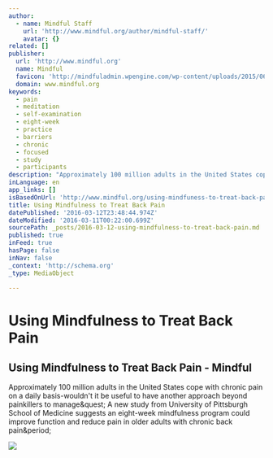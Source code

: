 ```yaml
---
author:
  - name: Mindful Staff
    url: 'http://www.mindful.org/author/mindful-staff/'
    avatar: {}
related: []
publisher:
  url: 'http://www.mindful.org'
  name: Mindful
  favicon: 'http://mindfuladmin.wpengine.com/wp-content/uploads/2015/06/favicon.ico'
  domain: www.mindful.org
keywords:
  - pain
  - meditation
  - self-examination
  - eight-week
  - practice
  - barriers
  - chronic
  - focused
  - study
  - participants
description: "Approximately 100 million adults in the United States cope with chronic pain on a daily basis-wouldn't it be useful to have another approach beyond painkillers to manage? A new study from University of Pittsburgh School of Medicine suggests an eight-week mindfulness program could improve function and reduce pain in older adults with chronic back pain."
inLanguage: en
app_links: []
isBasedOnUrl: 'http://www.mindful.org/using-mindfuness-to-treat-back-pain/'
title: Using Mindfulness to Treat Back Pain
datePublished: '2016-03-12T23:48:44.974Z'
dateModified: '2016-03-11T00:22:00.699Z'
sourcePath: _posts/2016-03-12-using-mindfulness-to-treat-back-pain.md
published: true
inFeed: true
hasPage: false
inNav: false
_context: 'http://schema.org'
_type: MediaObject

---
```

# Using Mindfulness to Treat Back Pain

<article style=""><h1>Using Mindfulness to Treat Back Pain - Mindful</h1><p>Approximately 100 million adults in the United States cope with chronic pain on a daily basis-wouldn't it be useful to have another approach beyond painkillers to manage&amp;quest; A new study from University of Pittsburgh School of Medicine suggests an eight-week mindfulness program could improve function and reduce pain in older adults with chronic back pain&amp;period;</p><img src="http://www.mindful.org/wp-content/uploads/2016/03/pain.jpg" /></article>